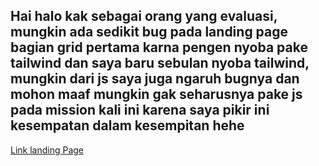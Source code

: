 <h2>Hai halo kak sebagai orang yang evaluasi, mungkin ada sedikit bug pada landing page bagian grid pertama karna pengen nyoba pake tailwind dan saya baru sebulan nyoba tailwind, mungkin dari js saya juga ngaruh bugnya dan mohon maaf mungkin gak seharusnya pake js pada mission kali ini karena saya pikir ini kesempatan dalam kesempitan hehe</h2>

<a href="https://flourishing-moonbeam-ebd0b9.netlify.app/">Link landing Page</a>
